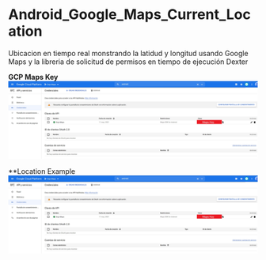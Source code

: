 # Android_Google_Maps_Current_Location
 Ubicacion en tiempo real monstrando la latidud y longitud usando Google Maps y la libreria de solicitud de permisos en tiempo de ejecución Dexter
 
 **GCP Maps Key**
 ![alt text](https://github.com/juancr5/Android_Google_Maps_Current_Location/blob/main/images/GCP%20-%20Dojo.jpg)
 
 
 **Location Example
 ![alt text](https://github.com/juancr5/Android_Google_Maps_Current_Location/blob/main/images/GCP%20-%20Dojo.jpg)
